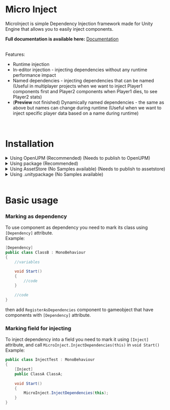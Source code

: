 # Micro Inject

MicroInject is simple Dependency Injection framework made for Unity Engine that allows you to easily inject components.
<br>

<b>Full documentation is available here:</b> [Documentation](https://furrfield-studio.github.io/MicroInject-Docs/)

<br>
Features:
<br>

- Runtime injection
- In-editor injection - injecting dependencies without any runtime performance impact
- Named dependencies - injecting dependencies that can be named (Useful in multiplayer projects when we want to inject Player1 components first and Player2 components when Player1 dies, to see Player2 stats)
- (<b>Preview</b> not finished) Dynamically named dependencies - the same as above but names can change during runtime (Useful when we want to inject specific player data based on a name during runtime)

<br>

# Installation

<details>
    <summary>Using OpenUPM (Recommended) (Needs to publish to OpenUPM)</summary>

<br>
Add the OpenUPM registry with the ``com.furrfield`` scope to your project
<br>

- Open ``Edit/Project Settings/Package Manager``
- Add a new Scoped Registry:
```
Name: OpenUPM
URL:  https://package.openupm.com/
Scope(s): com.furrfield
```
- Click save
<br>

Add this package:

- Open ``Window/Package Manager``
- Click ``+``
- Click ``Add package from git URL`` or ``Add package by name``
- Paste com.furrfield.micro-inject
- Click ``Add``
</details>

<details>
    <summary>Using package (Recommended)</summary>

- Open ``Window/Package Manager``
- Click ``+``
- Click ``Add package from git URL`` or ``Add package by name``
- Add ``https://github.com/FurrField-Studio/MicroInject.git`` in Package Manager

</details>

<details>
    <summary>Using AssetStore (No Samples available) (Needs to publish to assetstore)</summary>
    
</details>

<details>
    <summary>Using .unitypackage (No Samples available)</summary>
<br>

- Go to ``https://github.com/FurrField-Studio/MicroInject/releases`` and download latest ``MicroInject.unitypackage``
- Import it to your project
    
</details>

<br>

# Basic usage

### Marking as dependency
To use component as dependency you need to mark its class using ``[Dependency]`` attribute.
<br>
Example:

```csharp
[Dependency]
public class ClassB : MonoBehaviour
{
    //variables

    void Start()
    {
        //code
    }
    
    //code
}
```

then add ``RegisterAsDependencies`` component to gameobject that have components with ``[Dependency]`` attribute.

### Marking field for injecting
To inject dependency into a field you need to mark it using ``[Inject]`` attribute, and call ``MicroInject.InjectDependencies(this)`` in ``void Start()``
<br>
Example:

```csharp
public class InjectTest : MonoBehaviour
{
    [Inject]
    public ClassA ClassA;
    
    void Start()
    {
        MicroInject.InjectDependencies(this);
    }
}
```

